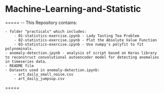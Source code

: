 # Machine-Learning-and-Statistic
=====
-- This Repository contains:

	- folder "practicals" which includes:
		- 01-statistics-exercise.ipynb - Lady Tasting Tea Problem
		- 02-statistics-exercise.ipynb - Plot the Absolute Value Function
		- 03-statistics-exercise.ipynb - Use numpy's polyfit to fit polynominals. 
	- anomaly-detection.ipynb - analysis of script based on Keras library to reconstruct convolutional autoencoder model for detecting anomalies in timeseries data.
	- README file
	- Datasets used in anomaly-detection.ipynb: 
		- art_daily_small_noise.csv
		- art_daily_jumpsup.csv 
=====